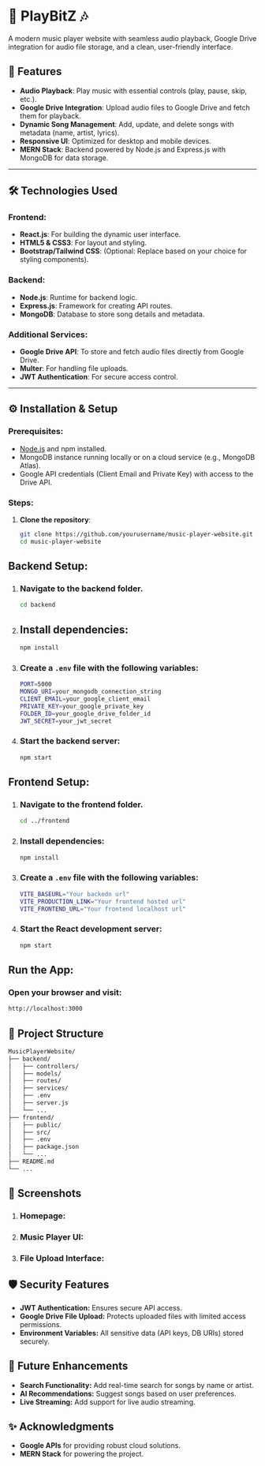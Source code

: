 # 🎵 PlayBitZ 🎶

A modern music player website with seamless audio playback, Google Drive integration for audio file storage, and a clean, user-friendly interface.

## 🚀 Features

- **Audio Playback**: Play music with essential controls (play, pause, skip, etc.).
- **Google Drive Integration**: Upload audio files to Google Drive and fetch them for playback.
- **Dynamic Song Management**: Add, update, and delete songs with metadata (name, artist, lyrics).
- **Responsive UI**: Optimized for desktop and mobile devices.
- **MERN Stack**: Backend powered by Node.js and Express.js with MongoDB for data storage.

---

## 🛠️ Technologies Used

### Frontend:
- **React.js**: For building the dynamic user interface.
- **HTML5 & CSS3**: For layout and styling.
- **Bootstrap/Tailwind CSS**: (Optional: Replace based on your choice for styling components).

### Backend:
- **Node.js**: Runtime for backend logic.
- **Express.js**: Framework for creating API routes.
- **MongoDB**: Database to store song details and metadata.

### Additional Services:
- **Google Drive API**: To store and fetch audio files directly from Google Drive.
- **Multer**: For handling file uploads.
- **JWT Authentication**: For secure access control.

---

## ⚙️ Installation & Setup

### Prerequisites:
- [Node.js](https://nodejs.org/) and npm installed.
- MongoDB instance running locally or on a cloud service (e.g., MongoDB Atlas).
- Google API credentials (Client Email and Private Key) with access to the Drive API.

### Steps:

1. **Clone the repository**:
   ```bash
   git clone https://github.com/yourusername/music-player-website.git
   cd music-player-website
   ```
## Backend Setup:

1. ### Navigate to the backend folder.
   ```bash
   cd backend
   ```
2. ## Install dependencies:

   ```bash
   npm install
   ```
3. ### Create a ```.env``` file with the following variables:
   ```bash
   PORT=5000
   MONGO_URI=your_mongodb_connection_string
   CLIENT_EMAIL=your_google_client_email
   PRIVATE_KEY=your_google_private_key
   FOLDER_ID=your_google_drive_folder_id
   JWT_SECRET=your_jwt_secret
   ```
4. ### Start the backend server:

   ```bash
   npm start
   ```
## Frontend Setup:

1. ### Navigate to the frontend folder.
   ```bash
   cd ../frontend
   ```
2. ### Install dependencies:
   ```bash
   npm install
   ```
3. ### Create a ```.env``` file with the following variables:
   ```bash
   VITE_BASEURL="Your backedn url"
   VITE_PRODUCTION_LINK="Your frontend hosted url"
   VITE_FRONTEND_URL="Your frontend localhost url"
   ```
4. ### Start the React development server:
   ```bash
   npm start
   ```
## Run the App:
### Open your browser and visit:
   ```bash
   http://localhost:3000
   ```
## 📂 Project Structure
   ```bash
   MusicPlayerWebsite/
   ├── backend/
   │   ├── controllers/
   │   ├── models/
   │   ├── routes/
   │   ├── services/
   │   ├── .env
   │   ├── server.js
   │   └── ...
   ├── frontend/
   │   ├── public/
   │   ├── src/
   │   ├── .env
   │   ├── package.json
   │   └── ...
   ├── README.md
   └── ...
   ```
## 🎨 Screenshots
1. ### Homepage:

2. ### Music Player UI:

3. ### File Upload Interface:

## 🛡️ Security Features
* **JWT Authentication:** Ensures secure API access.
* **Google Drive File Upload:** Protects uploaded files with limited access permissions.
* **Environment Variables:** All sensitive data (API keys, DB URIs) stored securely.
## 🚀 Future Enhancements
* **Search Functionality:** Add real-time search for songs by name or artist.
* **AI Recommendations:** Suggest songs based on user preferences.
* **Live Streaming:** Add support for live audio streaming.

## ✨ Acknowledgments
* **Google APIs** for providing robust cloud solutions.
* **MERN Stack** for powering the project.
